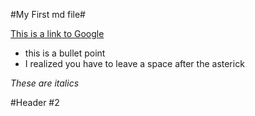 #My First md file#

[This is a link to Google](www.google.com)

 * this is a bullet point
 * I realized you have to leave a space after the asterick

*These are italics*

#Header #2
